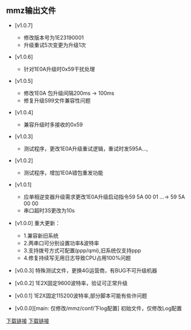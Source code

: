 ## mmz输出文件

* [v1.0.7]
    * 修改版本号为1E23190001
    * 升级重试5次变更为升级1次
* [v1.0.6]
    * 针对1E0A升级时0x59干扰处理
* [v1.0.5]
    * 修改1E0A 包升级间隔200ms -> 100ms
    * 修复升级S99文件兼容性问题
* [v1.0.4]
    * 兼容升级时多接收的0x59
* [v1.0.3]
    * 测试程序，更改1E0A升级重试逻辑，重试时发595A...,

* [v1.0.2]
    * 测试程序，增加1E0A错包重发功能
* [v1.0.1]
    * 应单相逆变器升级需求更改1E0A升级启动指令59 5A 00 01 ...-> 59 5A 00 00 
    * 串口超时3S更改为10s
* [v1.0.0]
    重大更新：
    * 1.兼容新旧系统
    * 2.两串口可分别设置功率&波特率
    * 3.支持拨号方式可配置(ppp/qmi),旧系统仅支持ppp
    * 4.修复持续写无用日志导致CPU占用100%问题

* [v0.0.3]
    特殊测试文件，更换4G运营商，有BUG不可升级机器
* [v0.0.2]
    1E2X固定9600波特率，验证可正常升级
* [v0.0.1]
    1E2X固定115200波特率,部分脚本可能有些许问题
* [v0.0.0][main: 仅修改/mmz/conf/下log配置]
    初始文件，仅修改Log配置

[下载链接](https://github.com/lyct-01/mmz2out/releases)
[下载链接](https://github.com/lyct-01/mmz2out/tags)